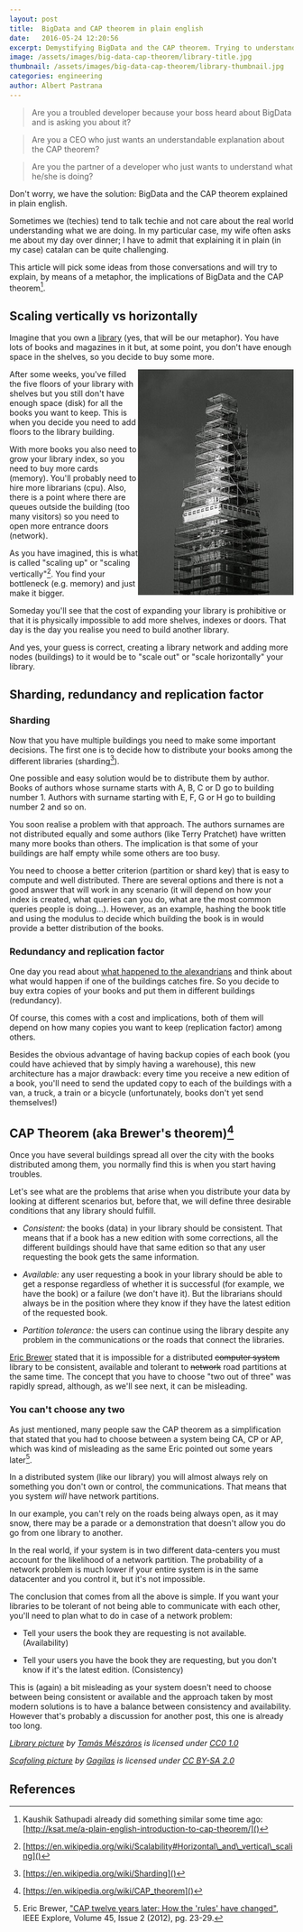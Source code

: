 ```yaml
---
layout: post
title:  BigData and CAP theorem in plain english
date:   2016-05-24 12:20:56
excerpt: Demystifying BigData and the CAP theorem. Trying to understand them by means of a metaphor.
image: /assets/images/big-data-cap-theorem/library-title.jpg
thumbnail: /assets/images/big-data-cap-theorem/library-thumbnail.jpg
categories: engineering
author: Albert Pastrana
---
```


> Are you a troubled developer because your boss heard about BigData and is asking you about it?

> Are you a CEO who just wants an understandable explanation about the CAP theorem?

> Are you the partner of a developer who just wants to understand what he/she is doing?

Don't worry, we have the solution: BigData and the CAP theorem explained in plain english.

Sometimes we (techies) tend to talk techie and not care about the real world understanding what we are doing. In my particular case, my wife often asks me about my day over dinner; I have to admit that explaining it in plain (in my case) catalan can be quite challenging.

This article will pick some ideas from those conversations and will try to explain, by means of a metaphor, the implications of BigData and the CAP theorem[^other].

## Scaling vertically vs horizontally

Imagine that you own a [library](https://en.wikipedia.org/wiki/Library) (yes, that will be our metaphor). You have lots of books and magazines in it but, at some point, you don't have enough space in the shelves, so you decide to buy some more.

<img alt="Adding floors" style="float: right;" src="/assets/images/big-data-cap-theorem/scafolding.jpg">

After some weeks, you've filled the five floors of your library with shelves but you still don't have enough space (disk) for all the books you want to keep. This is when you decide you need to add floors to the library building.

With more books you also need to grow your library index, so you need to buy more cards (memory). You'll probably need to hire more librarians (cpu). Also, there is a point where there are queues outside the building (too many visitors) so you need to open more entrance doors (network).

As you have imagined, this is what is called "scaling up" or "scaling vertically"[^scale]. You find your bottleneck (e.g. memory) and just make it bigger.

Someday you'll see that the cost of expanding your library is prohibitive or that it is physically impossible to add more shelves, indexes or doors. That day is the day you realise you need to build another library.

And yes, your guess is correct, creating a library network and adding more nodes (buildings) to it would be to "scale out" or "scale horizontally" your library.

## Sharding, redundancy and replication factor

### Sharding
Now that you have multiple buildings you need to make some important decisions. The first one is to decide how to distribute your books among the different libraries (sharding[^shard]).

One possible and easy solution would be to distribute them by author. Books of authors whose surname starts with A, B, C or D go to building number 1. Authors with surname starting with E, F, G or H go to building number 2 and so on.

You soon realise a problem with that approach. The authors surnames are not distributed equally and some authors (like Terry Pratchet) have written many more books than others. The implication is that some of your buildings are half empty while some others are too busy.

You need to choose a better criterion (partition or shard key) that is easy to compute and well distributed. There are several options and there is not a good answer that will work in any scenario (it will depend on how your index is created, what queries can you do, what are the most common queries people is doing...). However, as an example, hashing the book title and using the modulus to decide which building the book is in would provide a better distribution of the books.

### Redundancy and replication factor

One day you read about [what happened to the alexandrians](https://en.wikipedia.org/wiki/Destruction_of_the_Library_of_Alexandria) and think about what would happen if one of the buildings catches fire. So you decide to buy extra copies of your books and put them in different buildings (redundancy).

Of course, this comes with a cost and implications, both of them will depend on how many copies you want to keep (replication factor) among others.

Besides the obvious advantage of having backup copies of each book (you could have achieved that by simply having a warehouse), this new architecture has a major drawback: every time you receive a new edition of a book, you'll need to send the updated copy to each of the buildings with a van, a truck, a train or a bicycle (unfortunately, books don't yet send themselves!)

## CAP Theorem (aka Brewer's theorem)[^cap]

Once you have several buildings spread all over the city with the books distributed among them, you normally find this is when you start having troubles.

Let's see what are the problems that arise when you distribute your data by looking at different scenarios but, before that, we will define three desirable conditions that any library should fulfill.

- _Consistent:_ the books (data) in your library should be consistent.
  That means that if a book has a new edition with some corrections, all the
  different buildings should have that same edition so that any user requesting
  the book gets the same information.

- _Available:_ any user requesting a book in your library should be able
  to get a response regardless of whether it is successful (for example, we have the
  book) or a failure (we don't have it). But the librarians should always
  be in the position where they know if they have the latest edition of
  the requested book.

- _Partition tolerance:_ the users can continue using the library despite
  any problem in the communications or the roads that connect the libraries.

[Eric Brewer](http://www.cs.berkeley.edu/~brewer/) stated that it is impossible for a distributed ~~computer system~~ library to be consistent, available and tolerant to ~~network~~ road partitions at the same time. The concept that you have to choose "two out of three" was rapidly spread, although, as we'll see next, it can be misleading.

### You can't choose any two

As just mentioned, many people saw the CAP theorem as a simplification that stated that you had to choose between a system being CA, CP or AP, which was kind of misleading as the same Eric pointed out some years later[^cap2].

In a distributed system (like our library) you will almost always rely on something you don't own or control, the communications. That means that you system *will* have network partitions.

In our example, you can't rely on the roads being always open, as it may snow, there may be a parade or a demonstration that doesn't allow you do go from one library to another.

In the real world, if your system is in two different data-centers you must account for the likelihood of a network partition. The probability of a network problem is much lower if your entire system is in the same datacenter and you control it, but it's not impossible.

The conclusion that comes from all the above is simple. If you want your libraries to be tolerant of not being able to communicate with each other, you'll need to plan what to do in case of a network problem:

- Tell your users the book they are requesting is not available. (Availability)

- Tell your users you have the book they are requesting, but you
  don't know if it's the latest edition. (Consistency)

This is (again) a bit misleading as your system doesn't need to choose between being consistent or available and the approach taken by most modern solutions is to have a balance between consistency and availability. However that's probably a discussion for another post, this one is already too long.


_[Library picture](https://www.pexels.com/photo/library-university-books-students-12064/) by [Tamás Mészáros](https://www.pexels.com/u/repuding/) is licensed under [CC0 1.0](https://creativecommons.org/publicdomain/zero/1.0/)_

_[Scafoling picture](https://www.flickr.com/photos/gagilas/8094965097/) by [Gagilas](https://www.flickr.com/photos/gagilas/) is licensed under [CC BY-SA 2.0](https://creativecommons.org/licenses/by-sa/2.0/)_

## References

[^other]: Kaushik Sathupadi already did something similar some time ago: [http://ksat.me/a-plain-english-introduction-to-cap-theorem/]()
[^scale]: [https://en.wikipedia.org/wiki/Scalability#Horizontal\_and\_vertical\_scaling]()
[^shard]: [https://en.wikipedia.org/wiki/Sharding]()
[^cap]: [https://en.wikipedia.org/wiki/CAP_theorem]()
[^cap2]: Eric Brewer, ["CAP twelve years later: How the 'rules' have changed"](http://www.infoq.com/articles/cap-twelve-years-later-how-the-rules-have-changed), IEEE Explore, Volume 45, Issue 2 (2012), pg. 23-29.

